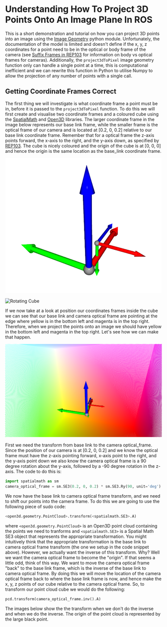 # Understanding How To Project 3D Points Onto An Image Plane In ROS

This is a short demonstration and tutorial on how you can project 3D points into an image using the [Image Geometry](http://docs.ros.org/en/kinetic/api/image_geometry/html/python/index.html) python module. Unfortunately, the documentation of the model is limited and doesn't define if the x, y, z coordinates for a point need to be in the optical or body frame of the camera (see [Suffix Frames in REP103](https://www.ros.org/reps/rep-0103.html#suffix-frames) for information on body vs optical frames for cameras). Additionally, the `project3dToPixel` image geometry function only can handle a single point at a time, this is computational inefficient and we can rewrite this function in Python to utilise Numpy to allow the projection of any number of points with a single call.

## Getting Coordinate Frames Correct
The first thing we will investigate is what coordinate frame a point must be in, before it is passed to the `project3dToPixel` function. To do this we will first create and visualise two coordinate frames and a coloured cube using the [SpatialMath](https://github.com/petercorke/spatialmath-python) and [Open3D](http://www.open3d.org/) libraries. The larger coordinate frame in the image below represents our base link frame, while the smaller frame is the optical frame of our camera and is located at [0.2, 0, 0.2] relative to our base link coordinate frame. Remember that for a optical frame the z-axis points forward, the x-axis to the right, and the y-axis down, as specified by [REP103](https://www.ros.org/reps/rep-0103.html). The cube is nicely coloured and the origin of the cube is at [0, 0, 0] and hence the origin is the same location as the base_link coordinate frame.

![Coordinate Frames](/figures/coordinate_frames.png)

![Rotating Cube](/figures/cube_rotation.gif)

If we now take at a look at position our coordinates frames inside the cube we can see that our base link and camera optical frame are pointing at the edge where yellow is in the bottom left and magenta is in the top right. Therefore, when we project the points onto an image we should have yellow in the bottom left and magenta in the top right. Let's see how we can make that happen.

![Inside The Cube](/figures/inside_cube.png)

First we need the transform from base link to the camera optical_frame. Since the position of our camera is at [0.2, 0, 0.2] and we know the optical frame must have the z-axis pointing forward, x-axis point to the right, and the y-axis point down we also know the camera optical frame is a 90 degree rotation about the y-axis, followed by a -90 degree rotation in the z-axis. The code to do this is:

```python
import spatialmath as sm
camera_optical_frame = sm.SE3(0.2, 0, 0.2) * sm.SE3.Ry(90, unit='deg') * sm.SE3.Rz(-90, unit='deg')
```

We now have the base link to camera optical frame transform, and we need to shift our points into the camera frame. To do this we are going to use the following piece of sudo code:

```python
<open3d.geometry.PointCloud>.transform(<spatialmath.SE3>.A)
```

where `<open3d.geometry.PointCloud>` is an Open3D point cloud containing the points we need to tranforms and `<spatialmath.SE3>` is a Spatial Math SE3 object that represents the appropriate transformation. You might intuitively think that the appropriate transformation is the base link to camera optical frame transform (the one we setup in the code snippet above). However, we actually want the inverse of this transform. Why? Well we want the camera optical frame to become the "origin". If that seems a little odd, think of this way. We want to move the camera optical frame "back" to the base link frame, which is the inverse of the base link to camera optical frame. By doing this we will move the location of the camera optical frame back to where the base link frame is now, and hence make the x, y, z points of our cube relative to the camera optical frame. So, to transform our point cloud cube we would do the following:

```python
pcd.transform(camera_optical_frame.inv().A)
```

The images below show the the transform when we don't do the inverse and when we do the inverse. The origin of the point cloud is represented by the large black point.
